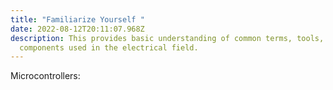 ```yaml
---
title: "Familiarize Yourself "
date: 2022-08-12T20:11:07.968Z
description: This provides basic understanding of common terms, tools,
  components used in the electrical field.
---
```

Microcontrollers: